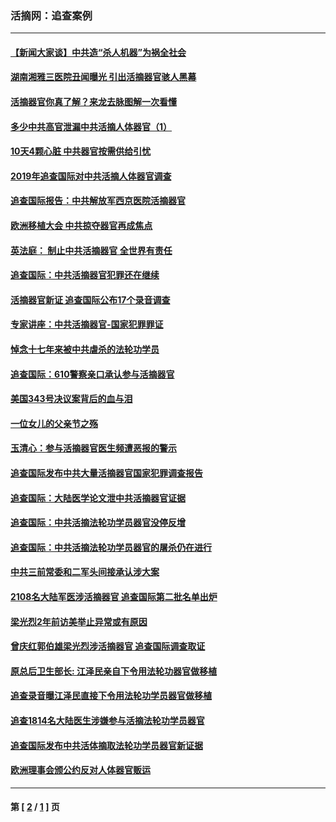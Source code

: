 ### 活摘网：追查案例
---
#### [【新闻大家谈】中共造“杀人机器”为祸全社会](../../pages/nf5880/n14056645.md?08310430) 
#### [湖南湘雅三医院丑闻曝光 引出活摘器官骇人黑幕](../../pages/nf5880/n14051847.md?08310430) 
#### [活摘器官你真了解？来龙去脉图解一次看懂](../../pages/nf5880/n13013820.md?08310430) 
#### [多少中共高官泄漏中共活摘人体器官（1）](../../pages/nf5880/n12671234.md?08310430) 
#### [10天4颗心脏 中共器官按需供给引忧](../../pages/nf5880/n12326366.md?08310430) 
#### [2019年追查国际对中共活摘人体器官调查](../../pages/nf5880/n11917733.md?08310430) 
#### [追查国际报告：中共解放军西京医院活摘器官](../../pages/nf5880/n11838359.md?08310430) 
#### [欧洲移植大会 中共掠夺器官再成焦点](../../pages/nf5880/n11538883.md?08310430) 
#### [英法庭： 制止中共活摘器官 全世界有责任](../../pages/nf5880/n11330691.md?08310430) 
#### [追查国际：中共活摘器官犯罪还在继续](../../pages/nf5880/n11218301.md?08310430) 
#### [活摘器官新证 追查国际公布17个录音调查](../../pages/nf5880/n10897744.md?08310430) 
#### [专家讲座：中共活摘器官-国家犯罪罪证](../../pages/nf5880/n8828153.md?08310430) 
#### [悼念十七年来被中共虐杀的法轮功学员](../../pages/nf5880/n8124823.md?08310430) 
#### [追查国际：610警察亲口承认参与活摘器官](../../pages/nf5880/n8109067.md?08310430) 
#### [美国343号决议案背后的血与泪](../../pages/nf5880/n8020684.md?08310430) 
#### [一位女儿的父亲节之殇](../../pages/nf5880/n8014122.md?08310430) 
#### [玉清心：参与活摘器官医生频遭恶报的警示](../../pages/nf5880/n4637546.md?08310430) 
#### [追查国际发布中共大量活摘器官国家犯罪调查报告](../../pages/nf5880/n4613428.md?08310430) 
#### [追查国际：大陆医学论文泄中共活摘器官证据](../../pages/nf5880/n4608794.md?08310430) 
#### [追查国际：中共活摘法轮功学员器官没停反增](../../pages/nf5880/n4584075.md?08310430) 
#### [追查国际：中共活摘法轮功学员器官的屠杀仍在进行](../../pages/nf5880/n4299154.md?08310430) 
#### [中共三前常委和二军头间接承认涉大案](../../pages/nf5880/n4286244.md?08310430) 
#### [2108名大陆军医涉活摘器官 追查国际第二批名单出炉](../../pages/nf5880/n4284769.md?08310430) 
#### [梁光烈2年前访美举止异常或有原因](../../pages/nf5880/n4279686.md?08310430) 
#### [曾庆红郭伯雄梁光烈涉活摘器官 追查国际调查取证](../../pages/nf5880/n4278462.md?08310430) 
#### [原总后卫生部长: 江泽民亲自下令用法轮功器官做移植](../../pages/nf5880/n4263864.md?08310430) 
#### [追查录音曝江泽民直接下令用法轮功学员器官做移植](../../pages/nf5880/n4261268.md?08310430) 
#### [追查1814名大陆医生涉嫌参与活摘法轮功学员器官](../../pages/nf5880/n4259055.md?08310430) 
#### [追查国际发布中共活体摘取法轮功学员器官新证据](../../pages/nf5880/n4258255.md?08310430) 
#### [欧洲理事会颁公约反对人体器官贩运](../../pages/nf5880/n4206955.md?08310430) 

---
#### 第 [ [2](./2.md?08310430) / [1](./1.md?08310430) ] 页
